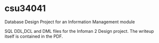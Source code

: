 # csu34041
Database Design Project for an Information Management module

SQL DDL,DCL and DML files for the Infoman 2 Design project. The writeup itself is contained in the PDF.
